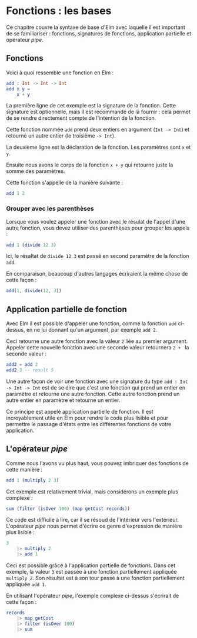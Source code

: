 # Fonctions : les bases

Ce chapitre couvre la syntaxe de base d'Elm avec laquelle il est important de se familiariser : fonctions, signatures de fonctions, application partielle et opérateur _pipe_.

## Fonctions

Voici à quoi ressemble une fonction en Elm :

```elm
add : Int -> Int -> Int
add x y =
    x + y
```

La première ligne de cet exemple est la signature de la fonction. Cette signature est optionnelle, mais il est recommandé de la fournir : cela permet de se rendre directement compte de l'intention de la fonction.

Cette fonction nommée `add` prend deux entiers en argument (`Int -> Int`) et retourne un autre entier (le troisième `-> Int`).

La deuxième ligne est la déclaration de la fonction. Les paramètres sont `x` et `y`.

Ensuite nous avons le corps de la fonction `x + y` qui retourne juste la somme des paramètres.

Cette fonction s'appelle de la manière suivante :

```elm
add 1 2
```

### Grouper avec les parenthèses

Lorsque vous voulez appeler une fonction avec le résulat de l'appel d'une autre fonction, vous devez utiliser des parenthèses pour grouper les appels :

```elm
add 1 (divide 12 3)
```

Ici, le résaltat de `divide 12 3` est passé en second paramètre de la fonction `add`.

En comparaison, beaucoup d'autres langages écriraient la même chose de cette façon :

```js
add(1, divide(12, 3))
```

## Application partielle de fonction

Avec Elm il est possible d'appeler une fonction, comme la fonction `add` ci-dessus, en ne lui donnant qu'un argument, par exemple `add 2`.

Ceci retourne une autre fonction avec la valeur `2` liée au premier argument. Appeler cette nouvelle fonction avec une seconde valeur retournera `2 + ` la seconde valeur :

```elm
add2 = add 2
add2 3 -- result 5
```

Une autre façon de voir une fonction avec une signature du type `add : Int -> Int -> Int` est de se dire que c'est une fonction qui prend un entier en paramètre et retourne une autre fonction. Cette autre fonction prend un autre entier en paramètre et retourne un entier.

Ce principe est appelé application partielle de fonction. Il est incroyablement utile en Elm pour rendre le code plus lisible et pour permettre le passage d'états entre les différentes fonctions de votre application.

## L'opérateur _pipe_

Comme nous l'avons vu plus haut, vous pouvez imbriquer des fonctions de cette manière :

```elm
add 1 (multiply 2 3)
```

Cet exemple est relativement trivial, mais considérons un exemple plus complexe :

```elm
sum (filter (isOver 100) (map getCost records))
```

Ce code est difficile à lire, car il se résoud de l'intérieur vers l'extérieur. L'opérateur _pipe_  nous permet d'écrire ce genre d'expression de manière plus lisible :

```elm
3
    |> multiply 2
    |> add 1
```

Ceci est possible grâce à l'application partielle de fonctions. Dans cet exemple, la valeur `3` est passée à une fonction partiellement appliquée `multiply 2`. Son résultat est à son tour passé à une fonction partiellement appliquée `add 1`.

En utilisant l'opérateur _pipe_, l'exemple complexe ci-dessus s'écrirait de cette façon :

```elm
records
    |> map getCost
    |> filter (isOver 100)
    |> sum
```
